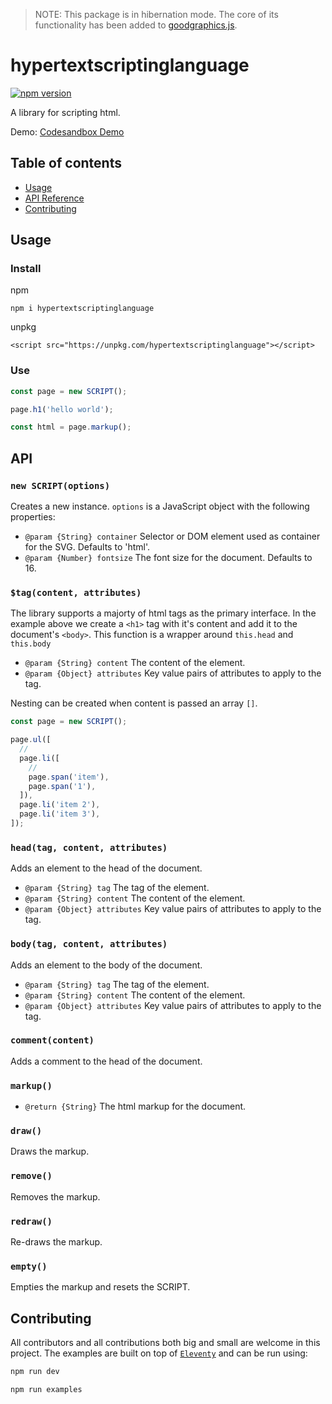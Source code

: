 > NOTE:
> This package is in hibernation mode.
> The core of its functionality has been added to [goodgraphics.js](https://github.com/romellogoodman/goodgraphics.js).

# hypertextscriptinglanguage

[![npm version](https://badge.fury.io/js/hypertextscriptinglanguage.svg)](https://badge.fury.io/js/hypertextscriptinglanguage)

A library for scripting html.

Demo: [Codesandbox Demo](https://codesandbox.io/s/hypertextscriptinglanguage-demo-tnnh1t)

## Table of contents

- [Usage](#usage)
- [API Reference](#api)
- [Contributing](#contributing)

## Usage

### Install

npm

```
npm i hypertextscriptinglanguage
```

unpkg

```
<script src="https://unpkg.com/hypertextscriptinglanguage"></script>
```

### Use

```js
const page = new SCRIPT();

page.h1('hello world');

const html = page.markup();
```

## API

### `new SCRIPT(options)`

Creates a new instance. `options` is a JavaScript object with the following properties:

- `@param {String} container` Selector or DOM element used as container for the SVG. Defaults to 'html'.
- `@param {Number} fontsize` The font size for the document. Defaults to 16.

### `$tag(content, attributes)`

The library supports a majorty of html tags as the primary interface. In the example above we create a `<h1>` tag with it's content and add it to the document's `<body>`. This function is a wrapper around `this.head` and `this.body`

- `@param {String} content` The content of the element.
- `@param {Object} attributes` Key value pairs of attributes to apply to the tag.

Nesting can be created when content is passed an array `[]`.

```js
const page = new SCRIPT();

page.ul([
  //
  page.li([
    //
    page.span('item'),
    page.span('1'),
  ]),
  page.li('item 2'),
  page.li('item 3'),
]);
```

### `head(tag, content, attributes)`

Adds an element to the head of the document.

- `@param {String} tag` The tag of the element.
- `@param {String} content` The content of the element.
- `@param {Object} attributes` Key value pairs of attributes to apply to the tag.

### `body(tag, content, attributes)`

Adds an element to the body of the document.

- `@param {String} tag` The tag of the element.
- `@param {String} content` The content of the element.
- `@param {Object} attributes` Key value pairs of attributes to apply to the tag.

### `comment(content)`

Adds a comment to the head of the document.

### `markup()`

- `@return {String}` The html markup for the document.

### `draw()`

Draws the markup.

### `remove()`

Removes the markup.

### `redraw()`

Re-draws the markup.

### `empty()`

Empties the markup and resets the SCRIPT.

## Contributing

All contributors and all contributions both big and small are welcome in this project. The examples are built on top of [`Eleventy`](https://www.11ty.dev/) and can be run using:

```sh
npm run dev

npm run examples
```

